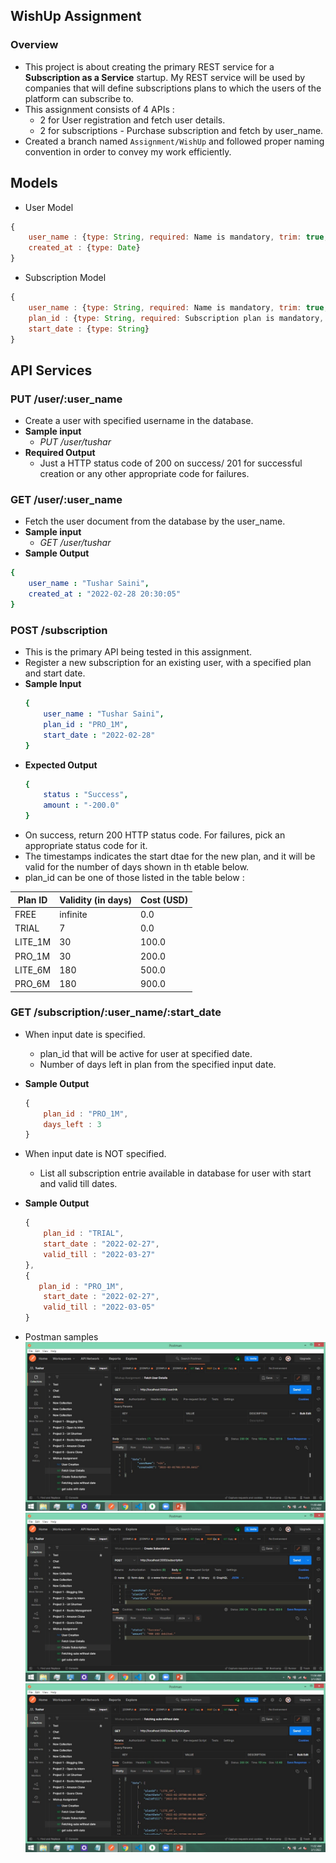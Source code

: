 ## WishUp Assignment
### Overview
- This project is about creating the primary REST service for a **Subscription as a Service** startup. My REST service will be used by companies that will define subscriptions plans to which the users of the platform can subscribe to.
- This assignment consists of 4 APIs :
  - 2 for User registration and fetch user details.
  - 2 for subscriptions - Purchase subscription and fetch by user_name.
- Created a branch named `Assignment/WishUp` and followed proper naming convention in order to convey my work efficiently.
## Models
- User Model
```JavaScript
{
    user_name : {type: String, required: Name is mandatory, trim: true, unique: true},
    created_at : {type: Date}
}
```
- Subscription Model
```JavaScript
{
    user_name : {type: String, required: Name is mandatory, trim: true, unique: true},
    plan_id : {type: String, required: Subscription plan is mandatory, trim: true},
    start_date : {type: String}
}
```
## API Services
### PUT /user/:user_name
- Create a user with specified username in the database.
- **Sample input**
  - _PUT /user/tushar_
- **Required Output**
  - Just a HTTP status code of 200 on success/ 201 for successful creation or any other appropriate code for failures.
### GET /user/:user_name
- Fetch the user document from the database by the user_name.
- **Sample input**
  - _GET /user/tushar_
- **Sample Output**



```yaml
{
    user_name : "Tushar Saini",
    created_at : "2022-02-28 20:30:05"
}
```
### POST /subscription
- This is the primary API being tested in this assignment.
- Register a new subscription for an existing user, with a specified plan and start date.
- **Sample Input**
    ```yaml
    {
        user_name : "Tushar Saini",
        plan_id : "PRO_1M",
        start_date : "2022-02-28"
    }
    ```
- **Expected Output**
    ```yaml
    {
        status : "Success",
        amount : "-200.0"
    }
    ```
- On success, return 200 HTTP status code. For failures, pick an appropriate status code for it.
- The timestamps indicates the start dtae for the new plan, and it will be valid for the number of days shown in th etable below.
- plan_id can be one of those listed in the table below :

|**Plan ID** | **Validity (in days)** | **Cost (USD)**|
|------------|------------------------|---------------|
|   FREE     |      infinite          |    0.0        |
|   TRIAL    |         7              |    0.0        |
|  LITE_1M   |        30              |  100.0        |
|  PRO_1M    |        30              |  200.0        |
|  LITE_6M   |       180              |  500.0        |
|  PRO_6M    |       180              |  900.0        |

### GET /subscription/:user_name/:start_date
- When input date is specified.
    - plan_id that will be active for user at specified date.
    - Number of days left in plan from the specified input date.
- __Sample Output__
    ```JavaScript
    {
        plan_id : "PRO_1M",
        days_left : 3
    }
    ```
- When input date is NOT specified.
    - List all subscription entrie available in database for user with start and valid till dates.
- __Sample Output__
    ```JavaScript
    {
        plan_id : "TRIAL",
        start_date : "2022-02-27",
        valid_till : "2022-03-27"
    },
    {
       plan_id : "PRO_1M",
        start_date : "2022-02-27",
        valid_till : "2022-03-05"
    }
    ```



 - Postman samples
 ![A Postman collection sample](assets/1.JPG)
 ![A Postman collection sample](assets/2.JPG)
 ![A Postman collection sample](assets/3.JPG)

 